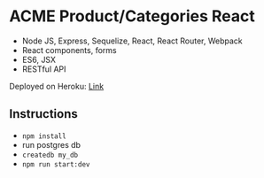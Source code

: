 # ACME Product/Categories React

- Node JS, Express, Sequelize, React, React Router, Webpack
- React components, forms
- ES6, JSX
- RESTful API

Deployed on Heroku: [Link](https://acme-products-categories-react.herokuapp.com/)

## Instructions

- `npm install`
- run postgres db
- `createdb my_db`
- `npm run start:dev`
